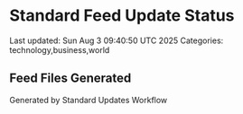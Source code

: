 # Standard Feed Update Status
Last updated: Sun Aug  3 09:40:50 UTC 2025
Categories: technology,business,world

## Feed Files Generated

Generated by Standard Updates Workflow

